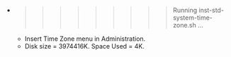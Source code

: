 * >>>>>>>>> Running inst-std-system-time-zone.sh ...
  * Insert Time Zone menu in Administration.
  * Disk size = 3974416K. Space Used = 4K.
